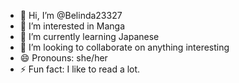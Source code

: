 - 👋 Hi, I’m @Belinda23327
- 👀 I’m interested in Manga
- 🌱 I’m currently learning Japanese
- 💞️ I’m looking to collaborate on anything interesting
- 😄 Pronouns: she/her
- ⚡ Fun fact: I like to read a lot.

<!---
Belinda23327/Belinda23327 is a ✨ special ✨ repository because its `README.md` (this file) appears on your GitHub profile.
You can click the Preview link to take a look at your changes.
--->
